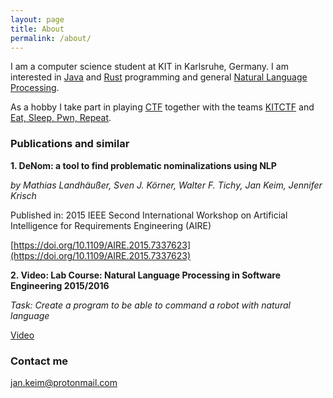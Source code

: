 ```yaml
---
layout: page
title: About
permalink: /about/
---
```


I am a computer science student at KIT in Karlsruhe, Germany.
I am interested in [Java](https://en.wikipedia.org/wiki/Java_(programming_language)) and [Rust](https://en.wikipedia.org/wiki/Rust_(programming_language)) programming and general [Natural Language Processing](https://en.wikipedia.org/wiki/Natural_language_processing).

As a hobby I take part in playing [CTF](https://ctftime.org/ctf-wtf/) together with the teams [KITCTF](https://kitctf.de/) and [Eat, Sleep, Pwn, Repeat](https://twitter.com/EatSleepPwnRpt).

### Publications and similar
**1. DeNom: a tool to find problematic nominalizations using NLP**

*by Mathias Landhäußer, Sven J. Körner, Walter F. Tichy, Jan Keim, Jennifer Krisch*

Published in: 2015 IEEE Second International Workshop on Artificial Intelligence for Requirements Engineering (AIRE)

[https://doi.org/10.1109/AIRE.2015.7337623](https://doi.org/10.1109/AIRE.2015.7337623)

**2. Video: Lab Course: Natural Language Processing in Software Engineering 2015/2016**

*Task: Create a program to be able to command a robot with natural language*

[Video](https://www.youtube.com/watch?v=Z_vt1-imBUE)

### Contact me

[jan.keim@protonmail.com](mailto:jan.keim@protonmail.com)
